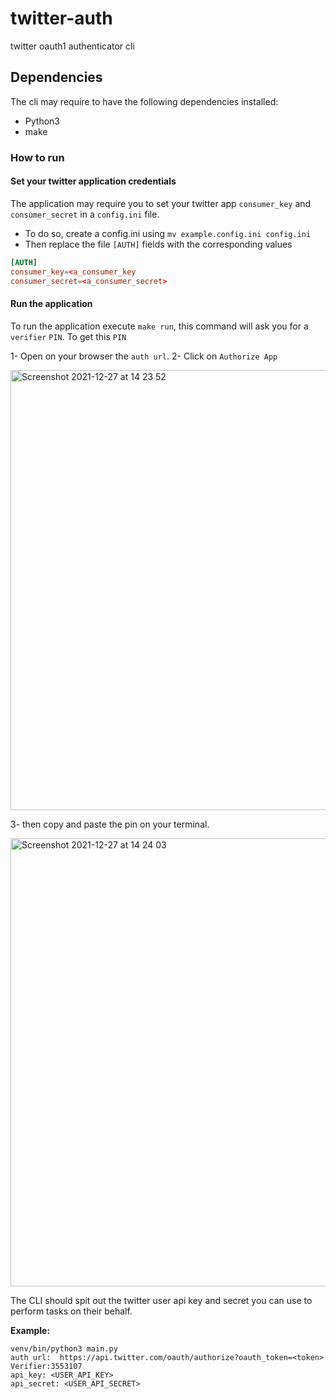 # twitter-auth
twitter oauth1 authenticator cli

## Dependencies
The cli may require to have the following dependencies installed:

- Python3
- make


### How to run

#### Set your twitter application credentials

The application may require you to set your twitter app `consumer_key` and `consumer_secret` in a `config.ini` file.

- To do so, create a config.ini using `mv example.config.ini config.ini`
- Then replace the file `[AUTH]` fields with the corresponding values

```toml
[AUTH]
consumer_key=<a_consumer_key
consumer_secret=<a_consumer_secret>
```

#### Run the application

To run the application execute `make run`, this command will ask you for a `verifier` `PIN`. To get this `PIN`

1- Open on your browser the `auth url`.
2- Click on `Authorize App`

<img width="704" alt="Screenshot 2021-12-27 at 14 23 52" src="https://user-images.githubusercontent.com/5704817/147476015-91eaa0ea-0a99-4534-97ac-b5c979ccbb58.png">

3- then copy and paste the pin on your terminal.

 <img width="717" alt="Screenshot 2021-12-27 at 14 24 03" src="https://user-images.githubusercontent.com/5704817/147476045-46a358c9-4db5-4dac-886e-c18968e5c25b.png">

The CLI should spit out the twitter user api key and secret you can use to perform tasks on their behalf.

**Example:**
```
venv/bin/python3 main.py
auth url:  https://api.twitter.com/oauth/authorize?oauth_token=<token>
Verifier:3553107
api_key: <USER_API_KEY>
api_secret: <USER_API_SECRET>
```
